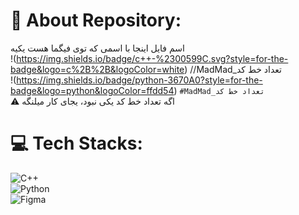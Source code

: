# 💫 About Repository:
اسم فایل اینجا با اسمی که توی فیگما هست یکیه<br>
!(https://img.shields.io/badge/c++-%2300599C.svg?style=for-the-badge&logo=c%2B%2B&logoColor=white) //MadMad_تعداد خط کد <br>
!(https://img.shields.io/badge/python-3670A0?style=for-the-badge&logo=python&logoColor=ffdd54) `#MadMad_تعداد خط کد` <br>
⚠️ اگه تعداد خط کد یکی نبود، یجای کار میلنگه

# 💻 Tech Stacks:  
![C++](https://img.shields.io/badge/c++-%2300599C.svg?style=for-the-badge&logo=c%2B%2B&logoColor=white)  
![Python](https://img.shields.io/badge/python-3670A0?style=for-the-badge&logo=python&logoColor=ffdd54)  
![Figma](https://img.shields.io/badge/figma-%23F24E1E.svg?style=for-the-badge&logo=figma&logoColor=white)  
